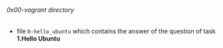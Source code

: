 ###### 0x00-vagrant directory


- file `0-hello_ubuntu` which contains the answer of the question of task __1.Hello Ubuntu__
